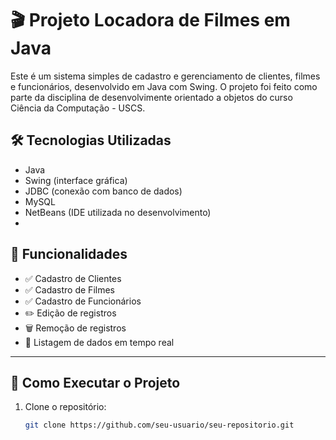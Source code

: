 # 🎬 Projeto Locadora de Filmes em Java

Este é um sistema simples de cadastro e gerenciamento de clientes, filmes e funcionários, desenvolvido em Java com Swing. O projeto foi feito como parte da disciplina de desenvolvimente orientado a objetos do curso Ciência da Computação - USCS.

## 🛠 Tecnologias Utilizadas

- Java
- Swing (interface gráfica)
- JDBC (conexão com banco de dados)
- MySQL
- NetBeans (IDE utilizada no desenvolvimento)
- 
## 📂 Funcionalidades

- ✅ Cadastro de Clientes
- ✅ Cadastro de Filmes
- ✅ Cadastro de Funcionários
- ✏️ Edição de registros
- 🗑️ Remoção de registros
- 📄 Listagem de dados em tempo real

---

## 🚀 Como Executar o Projeto

1. Clone o repositório:
   ```bash
   git clone https://github.com/seu-usuario/seu-repositorio.git
